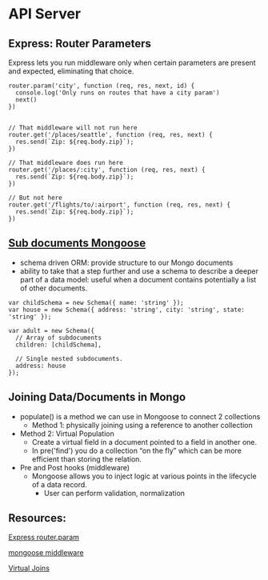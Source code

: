 # API Server

## Express: Router Parameters

Express lets you run middleware only when certain parameters are present and expected, eliminating that choice.

```
router.param('city', function (req, res, next, id) {
  console.log('Only runs on routes that have a city param')
  next()
})


// That middleware will not run here
router.get('/places/seattle', function (req, res, next) {
  res.send(`Zip: ${req.body.zip}`);
})

// That middleware does run here
router.get('/places/:city', function (req, res, next) {
  res.send(`Zip: ${req.body.zip}`);
})

// But not here
router.get('/flights/to/:airport', function (req, res, next) {
  res.send(`Zip: ${req.body.zip}`);
})
```

## [Sub documents Mongoose](https://mongoosejs.com/docs/subdocs.html)
- schema driven ORM: provide structure to our Mongo documents
- ability to take that a step further and use a schema to describe a deeper part of a data model: useful when a document contains potentially a list of other documents.

```
var childSchema = new Schema({ name: 'string' });
var house = new Schema({ address: 'string', city: 'string', state: 'string' });

var adult = new Schema({
  // Array of subdocuments
  children: [childSchema],

  // Single nested subdocuments.
  address: house
});
```

## Joining Data/Documents in Mongo

- populate() is a method we can use in Mongoose to connect 2 collections
  - Method 1: physically joining using a reference to another collection
 - Method 2: Virtual Population
    - Create a virtual field in a document pointed to a field in another one.
    - In pre('find') you do a collection “on the fly” which can be more efficient than storing the relation.
- Pre and Post hooks (middleware)
  - Mongoose allows you to inject logic at various points in the lifecycle of a data record.
    - User can perform validation, normalization

## Resources:
[Express router.param](https://expressjs.com/en/4x/api.html#router.param)

[mongoose middleware](https://mongoosejs.com/docs/middleware.html)

[Virtual Joins](https://mongoosejs.com/docs/populate.html#populate-virtuals)
